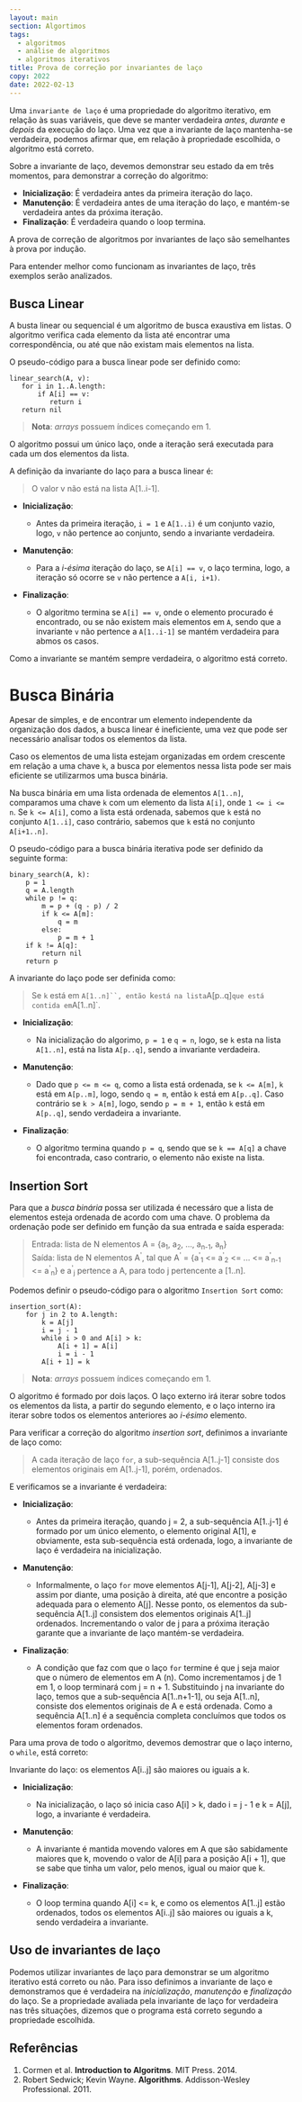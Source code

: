 ```yaml
---
layout: main
section: Algortimos
tags:
  - algoritmos
  - análise de algoritmos
  - algoritmos iterativos
title: Prova de correção por invariantes de laço
copy: 2022
date: 2022-02-13
---
```


Uma `invariante de laço` é uma propriedade do algoritmo iterativo, em relação às suas variáveis, que deve se manter verdadeira _antes_, _durante_ e _depois_ da execução do laço. Uma vez que a invariante de laço mantenha-se verdadeira, podemos afirmar que, em relação à propriedade escolhida, o algoritmo está correto.

Sobre a invariante de laço, devemos demonstrar seu estado da em três momentos, para demonstrar a correção do algoritmo:

* **Inicialização**: É verdadeira antes da primeira iteração do laço.
* **Manutenção**: É verdadeira antes de uma iteração do laço, e mantém-se verdadeira antes da próxima iteração.
* **Finalização**: É verdadeira quando o loop termina.

A prova de correção de algoritmos por invariantes de laço são semelhantes à prova por indução.

Para entender melhor como funcionam as invariantes de laço, três exemplos serão analizados.


## Busca Linear

A busta linear ou sequencial é um algoritmo de busca exaustiva em listas. O algoritmo verifica cada elemento da lista até encontrar uma correspondência, ou até que não existam mais elementos na lista.

O pseudo-código para a busca linear pode ser definido como:

```
linear_search(A, v):
   for i in 1..A.length:
       if A[i] == v:
          return i
   return nil
```

> **Nota**: _arrays_ possuem índices começando em 1.  

O algoritmo possui um único laço, onde a iteração será executada para cada um dos elementos da lista.

A definição da invariante do laço para a busca linear é:

> O valor v não está na lista A[1..i-1].

* **Inicialização**:
    * Antes da primeira iteração, `i = 1` e `A[1..i)` é um conjunto vazio, logo, `v` não pertence ao conjunto, sendo a invariante verdadeira.

* **Manutenção**:
    * Para a _i-ésima_ iteração do laço, se `A[i] == v`, o laço termina, logo, a iteração só ocorre se `v` não pertence a `A[i, i+1)`.

* **Finalização**:
    * O algoritmo termina se `A[i] == v`, onde o elemento procurado é encontrado, ou se não existem mais elementos em `A`, sendo que a invariante `v` não pertence a `A[1..i-1]` se mantém verdadeira para abmos os casos.

Como a invariante se mantém sempre verdadeira, o algoritmo está correto.


# Busca Binária

Apesar de simples, e de encontrar um elemento independente da organização dos dados, a busca linear é ineficiente, uma vez que pode ser necessário analisar todos os elementos da lista.

Caso os elementos de uma lista estejam organizadas em ordem crescente em relação a uma chave `k`, a busca por elementos nessa lista pode ser mais eficiente se utilizarmos uma busca binária.

Na busca binária em uma lista ordenada de elementos `A[1..n]`, comparamos uma chave `k` com um elemento da lista `A[i]`, onde `1 <= i <= n`. Se `k <= A[i]`, como a lista está ordenada, sabemos que `k` está no conjunto `A[1..i]`, caso contrário, sabemos que `k` está no conjunto `A[i+1..n]`.

O pseudo-código para a busca binária iterativa pode ser definido da seguinte forma:

```
binary_search(A, k):
    p = 1
    q = A.length
    while p != q:
        m = p + (q - p) / 2
        if k <= A[m]:
            q = m
        else:
            p = m + 1
    if k != A[q]:
        return nil
    return p
```

A invariante do laço pode ser definida como:

> Se `k` está em `A[1..n]``, então `k` está na lista `A[p..q]` que está contida em `A[1..n]`.

* **Inicialização**:
    * Na inicialização do algorimo, `p = 1` e `q = n`, logo, se `k` esta na lista `A[1..n]`, está na lista `A[p..q]`, sendo a invariante verdadeira.

* **Manutenção**:
    * Dado que `p <= m <= q`, como a lista está ordenada, se `k <= A[m]`, `k` está em `A[p..m]`, logo, sendo `q = m`, então `k` está em `A[p..q]`. Caso contrário se `k > A[m]`, logo, sendo `p = m + 1`, então `k` está em `A[p..q]`, sendo verdadeira a invariante.

* **Finalização**:
    * O algoritmo termina quando `p = q`, sendo que se `k == A[q]` a chave foi encontrada, caso contrario, o elemento não existe na lista.


## Insertion Sort

Para que a _busca binária_ possa ser utilizada é necessáro que a lista de elementos esteja ordenada de acordo com uma chave. O problema da ordenação pode ser definido em função da sua entrada e saída esperada:

> Entrada: lista de N elementos A = {a<sub>1</sub>, a<sub>2</sub>, ..., a<sub>n-1</sub>, a<sub>n</sub>} <br/>
> Saída: lista de N elementos A<sup>'</sup>, tal que A<sup>'</sup> = {a<sup>'</sup><sub>1</sub> <= a<sup>'</sup><sub>2</sub> <= ... <= a<sup>'</sup><sub>n-1</sub> <= a<sup>'</sup><sub>n</sub>} e a<sup>'</sup><sub>j</sub> pertence a A, para todo j pertencente a [1..n].

Podemos definir o pseudo-código para o algoritmo `Insertion Sort` como:

```
insertion_sort(A):
    for j in 2 to A.length:
        k = A[j]
        i = j - 1
        while i > 0 and A[i] > k:
            A[i + 1] = A[i]
            i = i - 1
        A[i + 1] = k
```

> **Nota**: _arrays_ possuem índices começando em 1.  

O algoritmo é formado por dois laços. O laço externo irá iterar sobre todos os elementos da lista, a partir do segundo elemento, e o laço interno ira iterar sobre todos os elementos anteriores ao _i-ésimo_ elemento.

Para verificar a correção do algoritmo _insertion sort_, definimos a invariante de laço como:

> A cada iteração de laço `for`, a sub-sequência A[1..j-1] consiste dos elementos originais em A[1..j-1], porém, ordenados.

E verificamos se a invariante é verdadeira:

* **Inicialização**:
  * Antes da primeira iteração, quando j = 2, a sub-sequência A[1..j-1] é formado por um único elemento, o elemento original A[1], e obviamente, esta sub-sequência está ordenada, logo, a invariante de laço é verdadeira na inicialização.

* **Manutenção**:
    * Informalmente, o laço `for` move elementos A[j-1], A[j-2], A[j-3] e assim por diante, uma posição à direita, até que encontre a posição adequada para o elemento A[j]. Nesse ponto, os elementos da sub-sequência A[1..j] consistem dos elementos originais A[1..j] ordenados. Incrementando o valor de j para a próxima iteração garante que a invariante de laço mantém-se verdadeira.

* **Finalização**:
    * A condição que faz com que o laço `for` termine é que j seja maior que o número de elementos em A (n). Como incrementamos j de 1 em 1, o loop terminará com j = n + 1. Substituindo j na invariante do laço, temos que a sub-sequência A[1..n+1-1], ou seja A[1..n], consiste dos elementos originais de A e está ordenada. Como a sequência A[1..n] é a sequência completa concluímos que todos os elementos foram ordenados.

Para uma prova de todo o algoritmo, devemos demostrar que o laço interno, o `while`, está correto:

Invariante do laço: os elementos A[i..j] são maiores ou iguais a k.

* **Inicialização**:
    * Na inicialização, o laço só inicia caso A[i] > k, dado i = j - 1 e k = A[j], logo, a invariante é verdadeira.

* **Manutenção**:
    * A invariante é mantida movendo valores em A que são sabidamente maiores que k, movendo o valor de A[i] para a posição A[i + 1], que se sabe que tinha um valor, pelo menos, igual ou maior que k.

* **Finalização**:
    * O loop termina quando A[i] <= k, e como os elementos A[1..j] estão ordenados, todos os elementos A[i..j] são maiores ou iguais a k, sendo verdadeira a invariante.


## Uso de invariantes de laço

Podemos utilizar invariantes de laço para demonstrar se um algoritmo iterativo está correto ou não. Para isso definimos a invariante de laço e demonstramos que é verdadeira na _inicialização_, _manutenção_ e _finalização_ do laço. Se a propriedade avaliada pela invariante de laço for verdadeira nas três situações, dizemos que o programa está correto segundo a propriedade escolhida.


## Referências

1. Cormen et al. **Introduction to Algoritms**. MIT Press. 2014.
2. Robert Sedwick; Kevin Wayne. **Algorithms**. Addisson-Wesley Professional. 2011.
